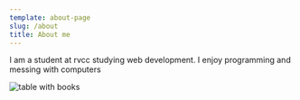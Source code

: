 ```yaml
---
template: about-page
slug: /about
title: About me
---
```

I am a student at rvcc studying web development. I enjoy programming and messing with computers

![table with books](/assets/avery-klein-c_drtsnboqa-unsplash.jpg "table with books")